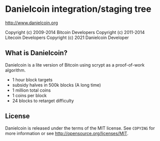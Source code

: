 Danielcoin integration/staging tree
================================

http://www.danielcoin.org

Copyright (c) 2009-2014 Bitcoin Developers
Copyright (c) 2011-2014 Litecoin Developers
Copyright (c) 2021 Danielcoin Developer

What is Danielcoin?
----------------

Danielcoin is a lite version of Bitcoin using scrypt as a proof-of-work algorithm.
 - 1 hour block targets
 - subsidy halves in 500k blocks (A long time)
 - 1 million total coins
 - 1 coins per block
 - 24 blocks to retarget difficulty



License
-------

Danielcoin is released under the terms of the MIT license. See `COPYING` for more
information or see http://opensource.org/licenses/MIT.

